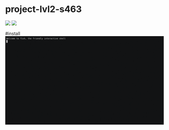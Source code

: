 # project-lvl2-s463
<a href="https://codeclimate.com/github/green-zelen/project-lvl2-s463/maintainability"><img src="https://api.codeclimate.com/v1/badges/5847ec9729143dc8c94b/maintainability"/></a>
<a href="https://travis-ci.org/green-zelen/project-lvl2-s463"><img src="https://travis-ci.org/green-zelen/project-lvl2-s463.svg?branch=master"/></a>

#install
![](asciinems/demo.gif)